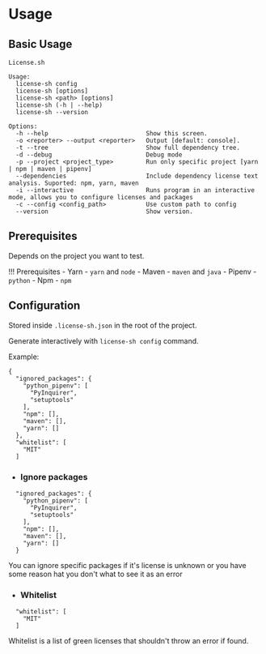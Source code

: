# Usage

## Basic Usage

```
License.sh

Usage:
  license-sh config
  license-sh [options]
  license-sh <path> [options]
  license-sh (-h | --help)
  license-sh --version

Options:
  -h --help                           Show this screen.
  -o <reporter> --output <reporter>   Output [default: console].
  -t --tree                           Show full dependency tree.
  -d --debug                          Debug mode
  -p --project <project_type>         Run only specific project [yarn | npm | maven | pipenv]
  --dependencies                      Include dependency license text analysis. Suported: npm, yarn, maven
  -i --interactive                    Runs program in an interactive mode, allows you to configure licenses and packages
  -c --config <config_path>           Use custom path to config       
  --version                           Show version.
```

## Prerequisites

Depends on the project you want to test.

!!! Prerequisites
    - Yarn - `yarn` and `node`
    - Maven - `maven` and `java`
    - Pipenv - `python`
    - Npm - `npm`

## Configuration

Stored inside `.license-sh.json` in the root of the project.

Generate interactively with `license-sh config` command.

Example:
```
{
  "ignored_packages": {
    "python_pipenv": [
      "PyInquirer",
      "setuptools"
    ],
    "npm": [],
    "maven": [],
    "yarn": []
  },
  "whitelist": [
    "MIT"
  ]
```

* ### Ignore packages
```
  "ignored_packages": {
    "python_pipenv": [
      "PyInquirer",
      "setuptools"
    ],
    "npm": [],
    "maven": [],
    "yarn": []
  }
```
You can ignore specific packages if it's license is unknown or you have some reason hat you don't what to see it as an error

* ### Whitelist
```
  "whitelist": [
    "MIT"
  ]
```
Whitelist is a list of green licenses that shouldn't throw an error if found.
